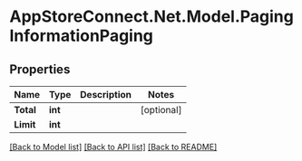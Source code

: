 # AppStoreConnect.Net.Model.PagingInformationPaging

## Properties

Name | Type | Description | Notes
------------ | ------------- | ------------- | -------------
**Total** | **int** |  | [optional] 
**Limit** | **int** |  | 

[[Back to Model list]](../README.md#documentation-for-models) [[Back to API list]](../README.md#documentation-for-api-endpoints) [[Back to README]](../README.md)

